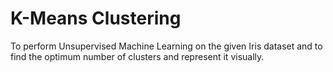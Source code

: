 # K-Means Clustering
To perform Unsupervised Machine Learning on the given Iris dataset and to find the optimum number of clusters and represent it visually.
